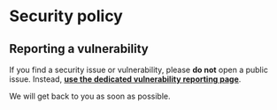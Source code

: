 # Security policy

## Reporting a vulnerability

If you find a security issue or vulnerability, please **do not** open a public issue. Instead, **[use the dedicated vulnerability reporting page](https://github.com/Jelly-RDF/jelly-jvm/security)**.

We will get back to you as soon as possible.
